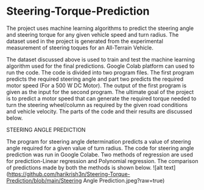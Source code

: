 # Steering-Torque-Prediction
The project uses machine learning algorithms to predict the steering angle and steering torque for any given vehicle speed and turn radius. The dataset used in the project is generated from the experimental measurement of steering toques for an All-Terrain Vehicle.

The dataset discussed above is used to train and test the machine learning algorithm used for the final predictions. Google Colab platform can used to run the code. The code is divided into two program files. The first program predicts the required steering angle and part two predicts the required motor speed (For a 500 W DC Motor). The output of the first program is given as the input for the second program. The ultimate goal of the project is to predict a motor speed that can generate the required torque needed to turn the steering wheel/column as required by the given road conditions and vehicle velocity. The parts of the code and their results are discussed below.

STEERING ANGLE PREDICTION

The program for steering angle determination predicts a value of steering angle required for a given value of turn radius. The code for steering angle prediction was run in Google Colabe. Two methods of regression are used for prediction-Linear regression and Polynomial regression. The comparison of predictions made by both the methods is shown below.
![alt text](https://github.com/harikrish3n/Steering-Torque-Prediction/blob/main/Steering Angle Prediction.jpeg?raw=true)
